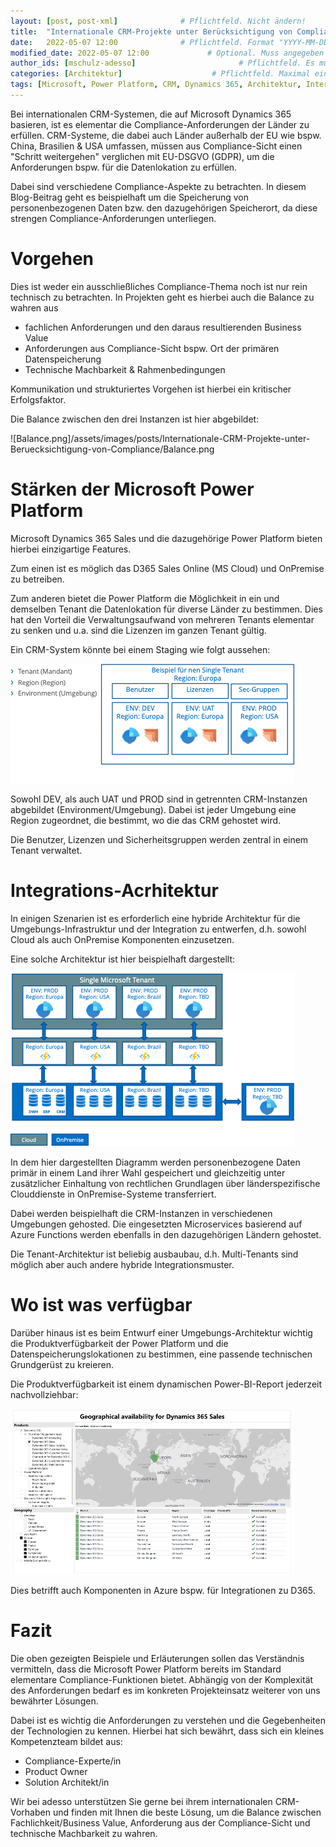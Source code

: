 ```yaml
---
layout: [post, post-xml]              # Pflichtfeld. Nicht ändern!
title:  "Internationale CRM-Projekte unter Berücksichtigung von Compliance"         # Pflichtfeld. Bitte einen Titel für den Blog Post angeben.
date:   2022-05-07 12:00              # Pflichtfeld. Format "YYYY-MM-DD HH:MM". Muss für Veröffentlichung in der Vergangenheit liegen. (Für Preview egal)
modified_date: 2022-05-07 12:00             # Optional. Muss angegeben werden, wenn eine bestehende Datei geändert wird.
author_ids: [mschulz-adesso]                       # Pflichtfeld. Es muss in der "authors.yml" einen Eintrag mit diesem Namen geben.
categories: [Architektur]                    # Pflichtfeld. Maximal eine der angegebenen Kategorien verwenden.
tags: [Microsoft, Power Platform, CRM, Dynamics 365, Architektur, International, GDPR, Datenlokation, Compliance]         # Bitte auf Großschreibung achten.
---
```


Bei internationalen CRM-Systemen, die auf Microsoft Dynamics 365 basieren, ist es elementar die Compliance-Anforderungen der Länder zu erfüllen. 
CRM-Systeme, die dabei auch Länder außerhalb der EU wie bspw. China, Brasilien & USA umfassen, müssen aus Compliance-Sicht einen "Schritt weitergehen" verglichen mit EU-DSGVO (GDPR), um die Anforderungen bspw. für die Datenlokation zu erfüllen.

Dabei sind verschiedene Compliance-Aspekte zu betrachten. 
In diesem Blog-Beitrag geht es beispielhaft um die Speicherung von personenbezogenen Daten bzw. den dazugehörigen Speicherort, da diese strengen Compliance-Anforderungen unterliegen.


# Vorgehen

Dies ist weder ein ausschließliches Compliance-Thema noch ist nur rein technisch zu betrachten.
In Projekten geht es hierbei auch die Balance zu wahren aus 
* fachlichen Anforderungen und den daraus resultierenden Business Value
* Anforderungen aus Compliance-Sicht bspw. Ort der primären Datenspeicherung
* Technische Machbarkeit & Rahmenbedingungen

Kommunikation und strukturiertes Vorgehen ist hierbei ein kritischer Erfolgsfaktor.

Die Balance zwischen den drei Instanzen ist hier abgebildet:

![Balance.png]/assets/images/posts/Internationale-CRM-Projekte-unter-Beruecksichtigung-von-Compliance/Balance.png

# Stärken der Microsoft Power Platform

Microsoft Dynamics 365 Sales und die dazugehörige Power Platform bieten hierbei einzigartige Features.

Zum einen ist es möglich das D365 Sales Online (MS Cloud) und OnPremise zu betreiben.
 
Zum anderen bietet die Power Platform die Möglichkeit in ein und demselben Tenant die Datenlokation für diverse Länder zu bestimmen. Dies hat den Vorteil die Verwaltungsaufwand von mehreren Tenants elementar zu senken und u.a. sind die Lizenzen im ganzen Tenant gültig.

Ein CRM-System könnte bei einem Staging wie folgt aussehen:

![Staging.png](/assets/images/posts/Internationale-CRM-Projekte-unter-Beruecksichtigung-von-Compliance/Staging.png)

Sowohl DEV, als auch UAT und PROD sind in getrennten CRM-Instanzen abgebildet (Environment/Umgebung). 
Dabei ist jeder Umgebung eine Region zugeordnet, die bestimmt, wo die das CRM gehostet wird.

Die Benutzer, Lizenzen und Sicherheitsgruppen werden zentral in einem Tenant verwaltet.

# Integrations-Acrhitektur

In einigen Szenarien ist es erforderlich eine hybride Architektur für die Umgebungs-Infrastruktur und der Integration zu entwerfen, d.h. sowohl Cloud als auch OnPremise Komponenten einzusetzen.

Eine solche Architektur ist hier beispielhaft dargestellt:

![Integration.png](/assets/images/posts/Internationale-CRM-Projekte-unter-Beruecksichtigung-von-Compliance/Integration.png)

In dem hier dargestellten Diagramm werden personenbezogene Daten primär in einem Land ihrer Wahl gespeichert und gleichzeitig unter zusätzlicher Einhaltung von rechtlichen Grundlagen über länderspezifische Clouddienste in OnPremise-Systeme transferriert.

Dabei werden beispielhaft die CRM-Instanzen in verschiedenen Umgebungen gehosted. 
Die eingesetzten Microservices basierend auf Azure Functions werden ebenfalls in den dazugehörigen Ländern gehostet.

Die Tenant-Architektur ist beliebig ausbaubau, d.h. Multi-Tenants sind möglich aber auch andere hybride Integrationsmuster.


# Wo ist was verfügbar

Darüber hinaus ist es beim Entwurf einer Umgebungs-Architektur wichtig die Produktverfügbarkeit der Power Platform und die Datenspeicherungslokationen zu bestimmen, eine passende technischen Grundgerüst zu kreieren.

Die Produktverfügbarkeit ist einem dynamischen Power-BI-Report jederzeit nachvollziehbar:

![Availability.png](/assets/images/posts/Internationale-CRM-Projekte-unter-Beruecksichtigung-von-Compliance/Availability.png)

Dies betrifft auch Komponenten in Azure bspw. für Integrationen zu D365.

# Fazit

Die oben gezeigten Beispiele und Erläuterungen sollen das Verständnis vermitteln, dass die Microsoft Power Platform bereits im Standard elementare Compliance-Funktionen bietet.
 Abhängig von der Komplexität des Anforderungen bedarf es im konkreten Projekteinsatz weiterer von uns bewährter Lösungen.

Dabei ist es wichtig die Anforderungen zu verstehen und die Gegebenheiten der Technologien zu kennen.
Hierbei hat sich bewährt, dass sich ein kleines Kompetenzteam bildet aus:
* Compliance-Experte/in
* Product Owner
* Solution Architekt/in

Wir bei adesso unterstützen Sie gerne bei ihrem internationalen CRM-Vorhaben und finden mit Ihnen die beste Lösung, um die Balance zwischen Fachlichkeit/Business Value, Anforderung aus der Compliance-Sicht und technische Machbarkeit zu wahren.